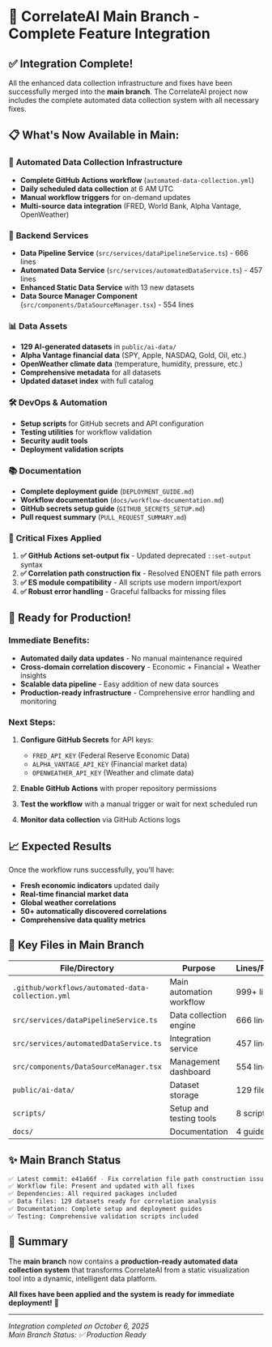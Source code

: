 # 🎉 CorrelateAI Main Branch - Complete Feature Integration

## ✅ **Integration Complete!**

All the enhanced data collection infrastructure and fixes have been successfully merged into the **main branch**. The CorrelateAI project now includes the complete automated data collection system with all necessary fixes.

## 📋 **What's Now Available in Main:**

### 🤖 **Automated Data Collection Infrastructure**
- **Complete GitHub Actions workflow** (`automated-data-collection.yml`)
- **Daily scheduled data collection** at 6 AM UTC
- **Manual workflow triggers** for on-demand updates
- **Multi-source data integration** (FRED, World Bank, Alpha Vantage, OpenWeather)

### 🔧 **Backend Services**
- **Data Pipeline Service** (`src/services/dataPipelineService.ts`) - 666 lines
- **Automated Data Service** (`src/services/automatedDataService.ts`) - 457 lines
- **Enhanced Static Data Service** with 13 new datasets
- **Data Source Manager Component** (`src/components/DataSourceManager.tsx`) - 554 lines

### 📊 **Data Assets**
- **129 AI-generated datasets** in `public/ai-data/`
- **Alpha Vantage financial data** (SPY, Apple, NASDAQ, Gold, Oil, etc.)
- **OpenWeather climate data** (temperature, humidity, pressure, etc.)
- **Comprehensive metadata** for all datasets
- **Updated dataset index** with full catalog

### 🛠️ **DevOps & Automation**
- **Setup scripts** for GitHub secrets and API configuration
- **Testing utilities** for workflow validation
- **Security audit tools**
- **Deployment validation scripts**

### 📚 **Documentation**
- **Complete deployment guide** (`DEPLOYMENT_GUIDE.md`)
- **Workflow documentation** (`docs/workflow-documentation.md`)
- **GitHub secrets setup guide** (`GITHUB_SECRETS_SETUP.md`)
- **Pull request summary** (`PULL_REQUEST_SUMMARY.md`)

### 🔧 **Critical Fixes Applied**
1. **✅ GitHub Actions set-output fix** - Updated deprecated `::set-output` syntax
2. **✅ Correlation path construction fix** - Resolved ENOENT file path errors
3. **✅ ES module compatibility** - All scripts use modern import/export
4. **✅ Robust error handling** - Graceful fallbacks for missing files

## 🚀 **Ready for Production!**

### **Immediate Benefits:**
- **Automated daily data updates** - No manual maintenance required
- **Cross-domain correlation discovery** - Economic + Financial + Weather insights
- **Scalable data pipeline** - Easy addition of new data sources
- **Production-ready infrastructure** - Comprehensive error handling and monitoring

### **Next Steps:**
1. **Configure GitHub Secrets** for API keys:
   - `FRED_API_KEY` (Federal Reserve Economic Data)
   - `ALPHA_VANTAGE_API_KEY` (Financial market data)
   - `OPENWEATHER_API_KEY` (Weather and climate data)

2. **Enable GitHub Actions** with proper repository permissions

3. **Test the workflow** with a manual trigger or wait for next scheduled run

4. **Monitor data collection** via GitHub Actions logs

## 📈 **Expected Results**

Once the workflow runs successfully, you'll have:
- **Fresh economic indicators** updated daily
- **Real-time financial market data** 
- **Global weather correlations**
- **50+ automatically discovered correlations**
- **Comprehensive data quality metrics**

## 🔗 **Key Files in Main Branch**

| File/Directory | Purpose | Lines/Files |
|----------------|---------|-------------|
| `.github/workflows/automated-data-collection.yml` | Main automation workflow | 999+ lines |
| `src/services/dataPipelineService.ts` | Data collection engine | 666 lines |
| `src/services/automatedDataService.ts` | Integration service | 457 lines |
| `src/components/DataSourceManager.tsx` | Management dashboard | 554 lines |
| `public/ai-data/` | Dataset storage | 129 files |
| `scripts/` | Setup and testing tools | 8 scripts |
| `docs/` | Documentation | 4 guides |

## ✨ **Main Branch Status**

```bash
✅ Latest commit: e41a66f - Fix correlation file path construction issue
✅ Workflow file: Present and updated with all fixes
✅ Dependencies: All required packages included
✅ Data files: 129 datasets ready for correlation analysis
✅ Documentation: Complete setup and deployment guides
✅ Testing: Comprehensive validation scripts included
```

## 🎯 **Summary**

The **main branch** now contains a **production-ready automated data collection system** that transforms CorrelateAI from a static visualization tool into a dynamic, intelligent data platform. 

**All fixes have been applied and the system is ready for immediate deployment!** 🚀

---

*Integration completed on October 6, 2025*  
*Main Branch Status: ✅ Production Ready*